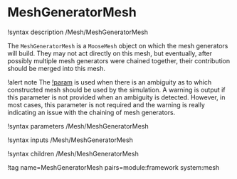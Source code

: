 # MeshGeneratorMesh

!syntax description /Mesh/MeshGeneratorMesh

The `MeshGeneratorMesh` is a `MooseMesh` object on which the mesh generators will build. They may
not act directly on this mesh, but eventually, after possibly multiple mesh generators were chained
together, their contribution should be merged into this mesh.

!alert note
The [!param](/Mesh/MeshGeneratorMesh/final_generator) is used when there is an ambiguity as to which
constructed mesh should be used by the simulation. A warning is output if this parameter is not provided
when an ambiguity is detected. However, in most cases, this parameter is not required and the warning
is really indicating an issue with the chaining of mesh generators.

!syntax parameters /Mesh/MeshGeneratorMesh

!syntax inputs /Mesh/MeshGeneratorMesh

!syntax children /Mesh/MeshGeneratorMesh

!tag name=MeshGeneratorMesh pairs=module:framework system:mesh
